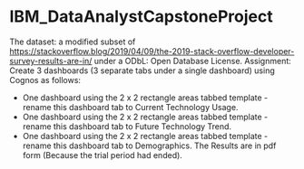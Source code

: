 # IBM_DataAnalystCapstoneProject
The dataset:  a modified subset of  https://stackoverflow.blog/2019/04/09/the-2019-stack-overflow-developer-survey-results-are-in/ under a ODbL: Open Database License.
Assignment: 
Create 3 dashboards (3 separate tabs under a single dashboard) using Cognos as follows:
- One dashboard using the 2 x 2 rectangle areas tabbed template - rename this dashboard tab to Current Technology Usage.
- One dashboard using the 2 x 2 rectangle areas tabbed template - rename this dashboard tab to Future Technology Trend.
- One dashboard using the 2 x 2 rectangle areas tabbed template - rename this dashboard tab to Demographics.
The Results are in pdf form (Because the trial period had ended).
